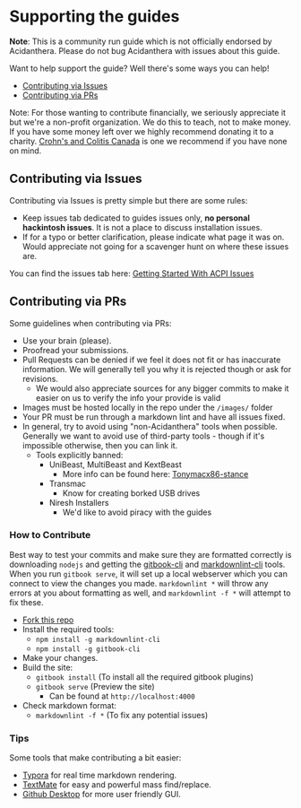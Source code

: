 # Supporting the guides

**Note**: This is a community run guide which is not officially endorsed by Acidanthera. Please do not bug Acidanthera with issues about this guide.

Want to help support the guide? Well there's some ways you can help!

* [Contributing via Issues](CONTRIBUTING.md#contributing-via-issues)
* [Contributing via PRs](CONTRIBUTING.md#contributing-via-prs)

Note: For those wanting to contribute financially, we seriously appreciate it but we're a non-profit organization. We do this to teach, not to make money. If you have some money left over we highly recommend donating it to a charity. [Crohn's and Colitis Canada](https://crohnsandcolitis.donorportal.ca/Donation/DonationDetails.aspx?L=en-CA&G=159&F=1097&T=GENER) is one we recommend if you have none on mind.

## Contributing via Issues

 Contributing via Issues is pretty simple but there are some rules:

* Keep issues tab dedicated to guides issues only, **no personal hackintosh issues**. It is not a place to discuss installation issues.
* If for a typo or better clarification, please indicate what page it was on. Would appreciate not going for a scavenger hunt on where these issues are.

You can find the issues tab here: [Getting Started With ACPI Issues](https://github.com/dortania/Getting-Started-With-ACPI/issues)

## Contributing via PRs

Some guidelines when contributing via PRs:

* Use your brain (please).
* Proofread your submissions.
* Pull Requests can be denied if we feel it does not fit or has inaccurate information. We will generally tell you why it is rejected though or ask for revisions.
  * We would also appreciate sources for any bigger commits to make it easier on us to verify the info your provide is valid
* Images must be hosted locally in the repo under the `/images/` folder
* Your PR must be run through a markdown lint and have all issues fixed.
* In general, try to avoid using "non-Acidanthera" tools when possible. Generally we want to avoid use of third-party tools  - though if it's impossible otherwise, then you can link it.
  * Tools explicitly banned:
    * UniBeast, MultiBeast and KextBeast
      * More info can be found here: [Tonymacx86-stance](https://github.com/khronokernel/Tonymcx86-stance)
    * Transmac
      * Know for creating borked USB drives
    * Niresh Installers
      * We'd like to avoid piracy with the guides

### How to Contribute

Best way to test your commits and make sure they are formatted correctly is downloading `nodejs` and getting the [gitbook-cli](https://github.com/GitbookIO/gitbook-cli) and [markdownlint-cli](https://github.com/igorshubovych/markdownlint-cli) tools. When you run `gitbook serve`, it will set up a local webserver which you can connect to view the changes you made. `markdownlint *` will throw any errors at you about formatting as well, and `markdownlint -f *` will attempt to fix these.

* [Fork this repo](https://github.com/dortania/Getting-Started-With-ACPI/fork/)
* Install the required tools:
  * `npm install -g markdownlint-cli`
  * `npm install -g gitbook-cli`
* Make your changes.
* Build the site:
  * `gitbook install` (To install all the required gitbook plugins)
  * `gitbook serve` (Preview the site)
    * Can be found at `http://localhost:4000`
* Check markdown format:
  * `markdownlint -f *` (To fix any potential issues)

### Tips

Some tools that make contributing a bit easier:

* [Typora](https://typora.io) for real time markdown rendering.
* [TextMate](https://macromates.com) for easy and powerful mass find/replace.
* [Github Desktop](https://desktop.github.com) for more user friendly GUI.
